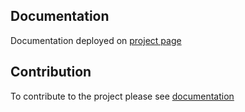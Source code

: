 ## Documentation

Documentation deployed on [project page](https://btsdigital.github.io/form-builder)

## Contribution
To contribute to the project please see [documentation](https://btsdigital.github.io/form-builder/contribution.html)
